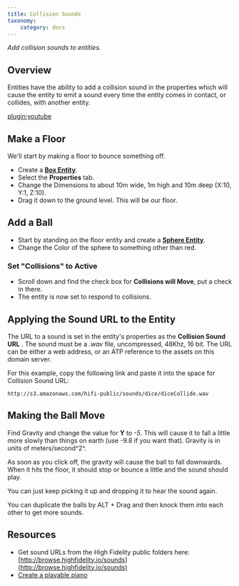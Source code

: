 ```yaml
---
title: Collision Sounds
taxonomy:
    category: docs
---
```


*Add collision sounds to entities.*

## Overview

Entities have the ability to add a collision sound in the properties which will cause the entity to emit a sound every time the entity comes in contact, or collides, with another entity.

[plugin:youtube](https://www.youtube.com/watch?v=NzgMjFOEEV4)

## Make a Floor

We'll start by making a floor to bounce something off.

- Create a [**Box Entity**](../box-and-sphere-entities).
- Select the **Properties** tab.
- Change the Dimensions to about 10m wide, 1m high and 10m deep (X:10, Y:1, Z:10).
- Drag it down to the ground level. This will be our floor.

## Add a Ball

- Start by standing on the floor entity and create a [**Sphere Entity**](../box-and-sphere-entities).
- Change the Color of the sphere to something other than red.

### Set "Collisions" to Active

- Scroll down and find the check box for **Collisions will Move**, put a check in there.
- The entity is now set to respond to collisions.

## Applying the Sound URL to the Entity

The URL to a sound is set in the entity's properties as the **Collision Sound URL** . The sound must be a *.wav* file, uncompressed, 48Khz, 16 bit. The URL can be either a web address, or an ATP reference to the assets on this domain server.

For this example, copy the following link and paste it into the space for Collision Sound URL:

```
http://s3.amazonaws.com/hifi-public/sounds/dice/diceCollide.wav
```

## Making the Ball Move

Find Gravity and change the value for **Y** to *-5*. This will cause it to fall a little more slowly than things on earth (use -9.8 if you want that). Gravity is in units of meters/second^2^.

As soon as you click off, the gravity will cause the ball to fall downwards. When it hits the floor, it should stop or bounce a little and the sound should play.

You can just keep picking it up and dropping it to hear the sound again.

You can duplicate the balls by ALT + Drag and then knock them into each other to get more sounds.

## Resources

- Get sound URLs from the High Fidelity public folders here: [http://browse.highfidelity.io/sounds](http://browse.highfidelity.io/sounds)
- [Create a playable piano](../../archives/create-a-playable-piano)

